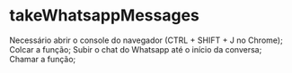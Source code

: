# takeWhatsappMessages
Necessário abrir o console do navegador (CTRL + SHIFT + J no Chrome);
Colcar a função;
Subir o chat do Whatsapp até o início da conversa;
Chamar a função;
